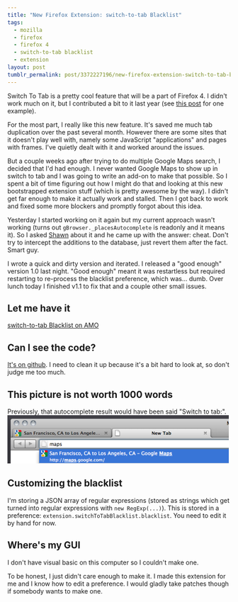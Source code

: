```yaml
---
title: "New Firefox Extension: switch-to-tab Blacklist"
tags:
  - mozilla
  - firefox
  - firefox 4
  - switch-to-tab blacklist
  - extension
layout: post
tumblr_permalink: post/3372227196/new-firefox-extension-switch-to-tab-blacklist
---
```


Switch To Tab is a pretty cool feature that will be a part of Firefox 4. I didn't work much on it, but I contributed a bit to it last year (see [this post](/posts/switch-to-tab-closing-empty-tabs) for one example).

For the most part, I really like this new feature. It's saved me much tab duplication over the past several month. However there are some sites that it doesn't play well with, namely some JavaScript "applications" and pages with frames. I've quietly dealt with it and worked around the issues.

But a couple weeks ago after trying to do multiple Google Maps search, I decided that I'd had enough. I never wanted Google Maps to show up in switch to tab and I was going to write an add-on to make that possible. So I spent a bit of time figuring out how I might do that and looking at this new bootstrapped extension stuff (which is pretty awesome by the way). I didn't get far enough to make it actually work and stalled. Then I got back to work and fixed some more blockers and promptly forgot about this idea.

Yesterday I started working on it again but my current approach wasn't working (turns out `gBrowser._placesAutocomplete` is readonly and it means it). So I asked [Shawn](http://shawnwilsher.com/) about it and he came up with the answer: cheat. Don't try to intercept the additions to the database, just revert them after the fact. Smart guy.

I wrote a quick and dirty version and iterated. I released a "good enough" version 1.0 last night. "Good enough" meant it was restartless but required restarting to re-process the blacklist preference, which was... dumb. Over lunch today I finished v1.1 to fix that and a couple other small issues.

## Let me have it
[switch-to-tab Blacklist on AMO](https://addons.mozilla.org/firefox/addon/switch-to-tab-blacklist/)

## Can I see the code?
[It's on github](https://github.com/zpao/switchToTabBlacklist). I need to clean it up because it's a bit hard to look at, so don't judge me too much.

## This picture is not worth 1000 words
Previously, that autocomplete result would have been said "Switch to tab:".
![](/img/posts/switch-to-tab-blacklist.png)

## Customizing the blacklist
I'm storing a JSON array of regular expressions (stored as strings which get turned into regular expressions with `new RegExp(...)`). This is stored in a preference: `extension.switchToTabBlacklist.blacklist`. You need to edit it by hand for now.

## Where's my GUI
I don't have visual basic on this computer so I couldn't make one.

To be honest, I just didn't care enough to make it. I made this extension for me and I know how to edit a preference. I would gladly take patches though if somebody wants to make one.

